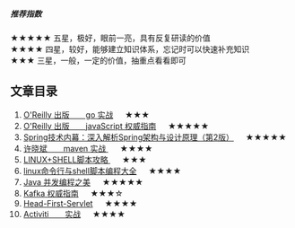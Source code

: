##### 推荐指数  
★★★★★ 五星，极好，眼前一亮，具有反复研读的价值  
★★★★   四星，较好，能够建立知识体系，忘记时可以快速补充知识  
★★★     三星，一般，一定的价值，抽重点看看即可  


## 文章目录
1. [ O'Reilly 出版 &ensp;&ensp;&ensp; go 实战](https://github.com/hhdssmys/AfterReading/blob/master/writing/go/go-in-action.md)&ensp;&ensp;&ensp;★★★  
2. [ O'Reilly 出版 &ensp;&ensp;&ensp; javaScript 权威指南](https://github.com/hhdssmys/AfterReading/blob/master/writing/javascript/javaScript%E6%9D%83%E5%A8%81%E6%8C%87%E5%8D%97.md)&ensp;&ensp;&ensp;★★★★★
3. [ Spring技术内幕：深入解析Spring架构与设计原理（第2版）](https://github.com/hhdssmys/AfterReading/blob/master/writing/spring/Spring%E6%8A%80%E6%9C%AF%E5%86%85%E5%B9%95%EF%BC%9A%E6%B7%B1%E5%85%A5%E8%A7%A3%E6%9E%90Spring%E6%9E%B6%E6%9E%84%E4%B8%8E%E8%AE%BE%E8%AE%A1%E5%8E%9F%E7%90%86%EF%BC%88%E7%AC%AC2%E7%89%88%EF%BC%89.md)&ensp;&ensp;&ensp;★★★★★
4. [ 许晓斌 &ensp;&ensp;&ensp; maven 实战 ](https://github.com/hhdssmys/AfterReading/blob/master/writing/maven/maven%E5%AE%9E%E6%88%98.md)&ensp;&ensp;&ensp;★★★★ 
5. [  LINUX+SHELL脚本攻略 ](https://github.com/hhdssmys/AfterReading/blob/master/writing/linux/LINUX%2BSHELL%E8%84%9A%E6%9C%AC%E6%94%BB%E7%95%A5.md)&ensp;&ensp;&ensp;★★★ 
6. [linux命令行与shell脚本编程大全](https://github.com/hhdssmys/AfterReading/blob/master/writing/linux/linux%E5%91%BD%E4%BB%A4%E8%A1%8C%E4%B8%8Eshell%E8%84%9A%E6%9C%AC%E7%BC%96%E7%A8%8B%E5%A4%A7%E5%85%A8.md)&ensp;&ensp;&ensp;★★★★   
7. [Java 并发编程之美](https://github.com/hhdssmys/AfterReading/blob/master/writing/java/java%E5%B9%B6%E5%8F%91%E7%BC%96%E7%A8%8B%E4%B9%8B%E7%BE%8E.md)&ensp;&ensp;&ensp;★★★★★  
8. [Kafka 权威指南](知识架构全面，尚未精读，但初感不错)&ensp;&ensp;&ensp;★★★☆
9. [Head-First-Servlet](https://github.com/hhdssmys/AfterReading/blob/master/writing/servlet/head-first-servlet.md)&ensp;&ensp;&ensp;★★★★
10. [Activiti &ensp;&ensp;&ensp; 实战](https://github.com/hhdssmys/AfterReading/blob/master/writing/activiti/activiti实战.md)&ensp;&ensp;&ensp;★★★★
